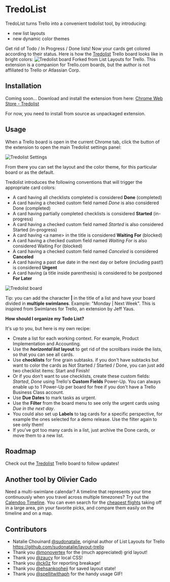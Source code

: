 
TredoList
=========

TredoList turns Trello into a convenient todolist tool, by introducing:
* new list layouts
* new dynamic color themes

Get rid of Todo / In Progress / Done lists! Now your cards get colored according to their status.
Here is how the [Tredolist](https://trello.com/b/af1CpwBl/tredolist) Trello board looks like in bright colors:
![Tredolist board](https://raw.githubusercontent.com/gwened/tredolist/master/screenshots/tredolist-mainscreenshot.png)
Forked from List Layouts for Trello.
This extension is a companion for Trello.com boards, but the author is not affiliated to Trello or Atlassian Corp.

Installation
------------

Coming soon...
Download and install the extension from here: [Chrome Web Store - Tredolist](https://chrome.google.com/webstore/detail/tredolist/...)

For now, you need to install from source as unpackaged extension.

Usage
-----

When a Trello board is open in the current Chrome tab, click the button of the extension to open the main Tredolist settings panel:

![Tredolist Settings](https://raw.githubusercontent.com/gwened/tredolist/master/screenshots/tredolist-settings.png)

From there you can set the layout and the color theme, for this particular board or as the default.

Tredolist introduces the following conventions that will trigger the appropriate card colors:
- A card having all checklists completed is considered **Done** (completed)
- A card having a checked custom field named *Done* is also considered Done (completed)
- A card having partially completed checklists is considered **Started** (in-progress)
- A card having a checked custom field named *Started* is also considered Started (in-progress)
- A card having \<a name\> in the title is considered **Waiting For** (blocked)
- A card having a checked custom field named *Waiting For* is also considered Waiting For (blocked)
- A card having a checked custom field named *Canceled* is considered **Canceled**
- A card having a past due date in the next day or before (including past!) is considered **Urgent**
- A card having (a title inside parenthesis) is considered to be postponed **For Later**

![Tredolist board](https://raw.githubusercontent.com/gwened/tredolist/master/screenshots/tredolist-board.png)

Tip: you can add the character **|** in the title of a list and have your board divided in **multiple swimlanes**. Example: "Monday | Next Week". This is inspired from Swimlanes for Trello, an extension by Jeff Yaus.

**How should I organize my Todo List?**

It's up to you, but here is my own recipe:
- Create a list for each working context. For example, Product Implementation and Accounting.
- Use the ***horizontal list* layout** to get rid of the scrollbars inside the lists, so that you can see all cards.
- Use **checklists** for fine grain subtasks. if you don't have subtacks but want to color the cards as Not Started / Started / Done, you can just add two checklist items: Start and Finish!
- Or if you don't want to use checklists, create these custom fields: *Started*, *Done* using Trello's **Custom Fields** Power-Up. You can always enable up to 1 Power-Up per board for free if you don't have a Trello Business Class account.
- Use **Due Dates** to mark tasks as urgent.
- Use the **Filter** from the board menu to see only the urgent cards using *Due in the next day*.
- You could also set up **Labels** to tag cards for a specific perspective, for example the ones selected for a demo release. Use the filter again to see only them!
- If you've got too many cards in a list, just archive the Done cards, or move them to a new list.

Roadmap
-------

Check out the [Tredolist](https://trello.com/b/af1CpwBl/tredolist) Trello board to follow updates!

Another tool by Olivier Cado
----------------------------

Need a multi-swimlane calendar? A timeline that represents your time continuously when you travel across multiple timezones? Try out the [Calendoo Timeline](https://app.calendoo.net/Timeline). You can even search for the [cheapest flights](https://app.calendoo.net/flights) taking off in a large area, pin your favorite picks, and compare them easily on the timeline and on a map.

Contributors
------------

* Natalie Chouinard [@sudonatalie](https://github.com/sudonatalie), original author of List Layouts for Trello https://github.com/sudonatalie/layout-trello
* Thank you [@monovertex](https://github.com/sudonatalie/layout-trello/pull/7) for the (much appreciated) grid layout!
* Thank you [@zaucy](https://github.com/sudonatalie/layout-trello/pull/7) for local CSS!
* Thank you [@ck0z](https://github.com/sudonatalie/layout-trello/pull/8) for reporting breakage!
* Thank you [@ehsankooheji](https://github.com/sudonatalie/layout-trello/pull/11) for saved layout state!
* Thank you [@spellitwithaph](https://github.com/sudonatalie/layout-trello/pull/27) for the handy usage GIF!


